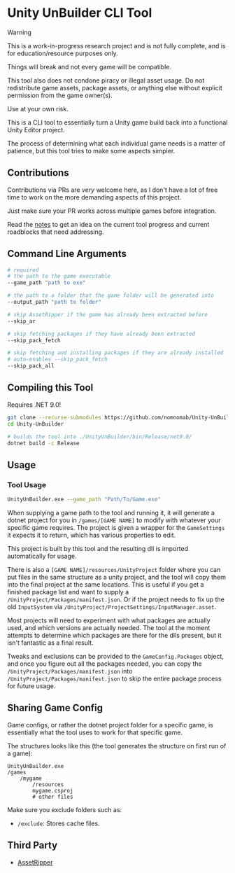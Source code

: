 # Unity UnBuilder CLI Tool

> [!WARNING]  
> This is a work-in-progress research project and is not fully complete,
> and is for education/resource purposes only.
>
> Things will break and not every game will be compatible.
>
> This tool also does not condone piracy or illegal asset usage.
> Do not redistribute game assets, package assets, or anything else without
> explicit permission from the game owner(s).
>
> Use at your own risk.

This is a CLI tool to essentially turn a Unity game build back into a functional Unity Editor project.

The process of determining what each individual game needs is a matter of patience, but this tool tries
to make some aspects simpler.

## Contributions

Contributions via PRs are *very* welcome here, as I don't have a lot of free time to work on the more demanding aspects of this project.

Just make sure your PR works across multiple games before integration.

Read the [notes](notes.md) to get an idea on the current tool progress and current roadblocks that need addressing.


## Command Line Arguments
```bash
# required
# the path to the game executable
--game_path "path to exe"

# the path to a folder that the game folder will be generated into
--output_path "path to folder"

# skip AssetRipper if the game has already been extracted before
--skip_ar

# skip fetching packages if they have already been extracted
--skip_pack_fetch

# skip fetching and installing packages if they are already installed
# auto-enables --skip_pack_fetch
--skip_pack_all
```

## Compiling this Tool

Requires .NET 9.0!

```bash
git clone --recurse-submodules https://github.com/nomnomab/Unity-UnBuilder.git
cd Unity-UnBuilder

# builds the tool into ./UnityUnBuilder/bin/Release/net9.0/
dotnet build -c Release
```

## Usage

### Tool Usage

```bash
UnityUnBuilder.exe --game_path "Path/To/Game.exe"
```

When supplying a game path to the tool and running it, it will generate a dotnet project for you in `/games/[GAME NAME]` to modify with whatever your specific game requires.
The project is given a wrapper for the `GameSettings` it expects it to return, which has various properties to edit.

This project is built by this tool and the resulting dll is imported automatically for usage.

There is also a `[GAME NAME]/resources/UnityProject` folder where you can put files in the same structure as a unity project, and the tool will copy them into
the final project at the same locations. This is useful if you get a finished package list and want to supply a `/UnityProject/Packages/manifest.json`. Or if
the project needs to fix up the old `InputSystem` via `/UnityProject/ProjectSettings/InputManager.asset`.

Most projects will need to experiment with what packages are actually used, and which versions are actually needed. The tool at the moment
attempts to determine which packages are there for the dlls present, but it isn't fantastic as a final result.

Tweaks and exclusions can be provided
to the `GameConfig.Packages` object, and once you figure out all the packages needed, you can copy the `/UnityProject/Packages/manifest.json` into `/UnityProject/Packages/manifest.json` to skip the entire package process for future usage.

## Sharing Game Config

Game configs, or rather the dotnet project folder for a specific game, is essentially what the tool uses to work for that specific game.

The structures looks like this (the tool generates the structure on first run of a game):
```
UnityUnBuilder.exe
/games
    /mygame
        /resources
        mygame.csproj
        # other files
```

Make sure you exclude folders such as:
- `/exclude`: Stores cache files.

## Third Party

- [AssetRipper](https://github.com/AssetRipper/AssetRipper)
